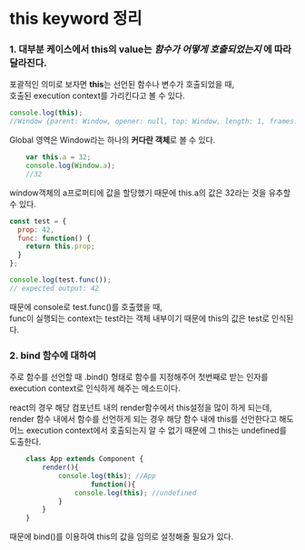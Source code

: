 # this keyword 정리

### 1. 대부분 케이스에서 this의 value는 _함수가 어떻게 호출되었는지_ 에 따라 달라진다.

포괄적인 의미로 보자면 **this**는 선언된 함수나 변수가 호출되었을 때,  
호출된 execution context를 가리킨다고 볼 수 있다.

```javascript
console.log(this);
//Window {parent: Window, opener: null, top: Window, length: 1, frames: Window, …}
```

Global 영역은 Window라는 하나의 **커다란 객체**로 볼 수 있다.

```javascript
    var this.a = 32;
    console.log(Window.a);
    //32
```

window객체의 a프로퍼티에 값을 할당했기 때문에 this.a의 값은 32라는 것을 유추할 수 있다.

```javascript
const test = {
  prop: 42,
  func: function() {
    return this.prop;
  }
};

console.log(test.func());
// expected output: 42
```

때문에 console로 test.func()를 호출했을 때,  
func이 실행되는 context는 test라는 객체 내부이기 때문에 this의 값은 test로 인식된다.

### 2. bind 함수에 대하여

주로 함수를 선언할 때 .bind() 형태로 함수를 지정해주어 첫번째로 받는 인자를 execution context로 인식하게 해주는 메소드이다.

react의 경우 해당 컴포넌트 내의 render함수에서 this설정을 많이 하게 되는데,  
render 함수 내에서 함수를 선언하게 되는 경우 해당 함수 내에 this를 선언한다고 해도  
어느 execution context에서 호출되는지 알 수 없기 때문에 그 this는 undefined를 도출한다.

```js
    class App extends Component {
        render(){
            console.log(this); //App
                    function(){
                console.log(this); //undefined
            }
        }
    }
```

때문에 bind()를 이용하여 this의 값을 임의로 설정해줄 필요가 있다.
